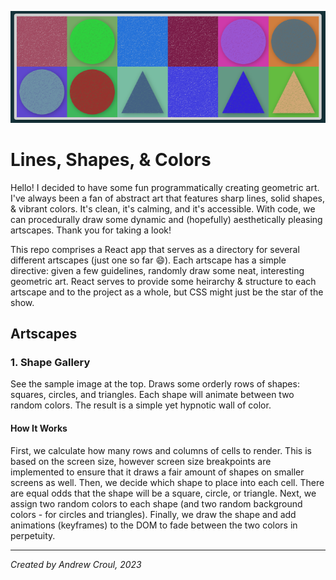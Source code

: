 ![Shapes Preview](./src/resources/shapes-preview.PNG)

# Lines, Shapes, & Colors

Hello! I decided to have some fun programmatically creating geometric art. I've always been a fan of abstract art that features sharp lines, solid shapes, & vibrant colors. It's clean, it's calming, and it's accessible. With code, we can procedurally draw some dynamic and (hopefully) aesthetically pleasing artscapes. Thank you for taking a look!

This repo comprises a React app that serves as a directory for several different artscapes (just one so far :smile:). Each artscape has a simple directive: given a few guidelines, randomly draw some neat, interesting geometric art. React serves to provide some heirarchy & structure to each artscape and to the project as a whole, but CSS might just be the star of the show.

## Artscapes

### 1. Shape Gallery

See the sample image at the top. Draws some orderly rows of shapes: squares, circles, and triangles. Each shape will animate between two random colors. The result is a simple yet hypnotic wall of color.

#### How It Works
First, we calculate how many rows and columns of cells to render. This is based on the screen size, however screen size breakpoints are implemented to ensure that it draws a fair amount of shapes on smaller screens as well. Then, we decide which shape to place into each cell. There are equal odds that the shape will be a square, circle, or triangle. Next, we assign two random colors to each shape (and two random background colors - for circles and triangles). Finally, we draw the shape and add animations (keyframes) to the DOM to fade between the two colors in perpetuity.

---------------
*Created by Andrew Croul, 2023*
